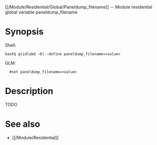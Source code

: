 [[/Module/Residential/Global/Paneldump_filename]] -- Module residential global variable paneldump_filename

# Synopsis
Shell:
~~~
bash$ gridlabd -D|--define paneldump_filename=<value>
~~~
GLM:
~~~
  #set paneldump_filename=<value>
~~~

# Description

TODO

# See also
* [[/Module/Residential]]
